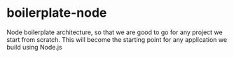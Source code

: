 # boilerplate-node
Node boilerplate architecture, so that we are good to go for any project we start from scratch. This will become the starting point for any application we build using Node.js
